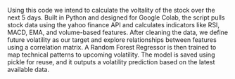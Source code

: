 Using this code we intend to calculate the voltality of the stock over the next 5 days. Built in Python and designed for Google Colab, the script pulls stock data using the yahoo finance API and calculates indicators like RSI, MACD, EMA, and volume-based features. After cleaning the data, we define future volatility as our target and explore relationships between features using a correlation matrix. A Random Forest Regressor is then trained to map technical patterns to upcoming volatility. The model is saved using pickle for reuse, and it outputs a volatility prediction based on the latest available data.
